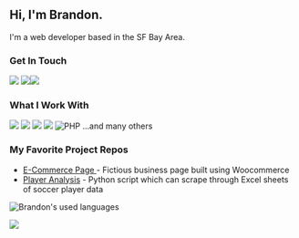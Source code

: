 ## Hi, I'm Brandon. 
I'm a web developer based in the SF Bay Area.

### Get In Touch
<a href="mailto:15brandon51@gmail.com"><img src="https://img.shields.io/badge/Gmail-D14836?style=for-the-badge&logo=gmail&logoColor=white"></a> <a href="https://www.linkedin.com/in/brandon-corona-bhardwaj/"><img src="https://img.shields.io/badge/LinkedIn-0077B5?style=for-the-badge&logo=linkedin&logoColor=white"></a><a href="https://brandoncoronabhardwaj.com"><img src="https://img.shields.io/badge/portfolio-0A0A0A?style=for-the-badge&logo=dev.to&logoColor=white"></a> 

### What I Work With
<img src="https://img.shields.io/badge/JavaScript-F7DF1E?style=for-the-badge&logo=javascript&logoColor=black"> <img src="https://img.shields.io/badge/HTML5-E34F26?style=for-the-badge&logo=html5&logoColor=white"> <img src="https://img.shields.io/badge/CSS3-1572B6?style=for-the-badge&logo=css3&logoColor=white"> <img src="https://img.shields.io/badge/React-20232A?style=for-the-badge&logo=react&logoColor=61DAFB"> ![PHP](https://img.shields.io/badge/php-%23777BB4.svg?style=for-the-badge&logo=php&logoColor=white)
...and many others


### My Favorite Project Repos
* <a href="https://github.com/brandon-cor/chicagowoodfloor"> E-Commerce Page </a> - Fictious business page built using Woocommerce
* <a href="https://github.com/brandon-cor/playeranalysis">Player Analysis</a> - Python script which can scrape through Excel sheets of soccer player data

![Brandon's used languages](https://github-readme-stats.vercel.app/api/top-langs/?username=brandon-cor&layout=compact&theme=transparent)

![](https://komarev.com/ghpvc/?username=brandon-cor&style=flat-square)
